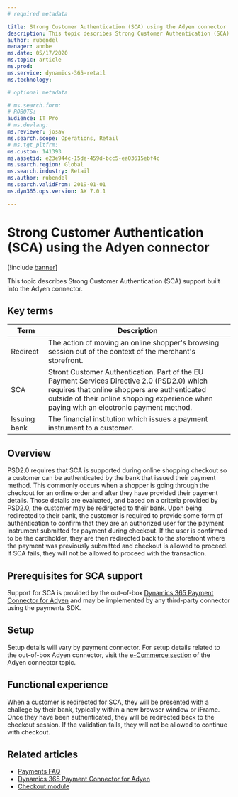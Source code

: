 ```yaml
---
# required metadata

title: Strong Customer Authentication (SCA) using the Adyen connector
description: This topic describes Strong Customer Authentication (SCA) in the storefront checkout.
author: rubendel
manager: annbe
ms.date: 05/17/2020
ms.topic: article
ms.prod: 
ms.service: dynamics-365-retail
ms.technology: 

# optional metadata

# ms.search.form: 
# ROBOTS: 
audience: IT Pro
# ms.devlang: 
ms.reviewer: josaw
ms.search.scope: Operations, Retail
# ms.tgt_pltfrm: 
ms.custom: 141393
ms.assetid: e23e944c-15de-459d-bcc5-ea03615ebf4c
ms.search.region: Global
ms.search.industry: Retail
ms.author: rubendel
ms.search.validFrom: 2019-01-01
ms.dyn365.ops.version: AX 7.0.1

---
```


# Strong Customer Authentication (SCA) using the Adyen connector


[!include [banner](../includes/banner.md)]

This topic describes Strong Customer Authentication (SCA) support built into the Adyen connector.

## Key terms

| Term | Description |
|---|---|
| Redirect | The action of moving an online shopper's browsing session out of the context of the merchant's storefront. |
| SCA | Stront Customer Authentication. Part of the EU Payment Services Directive 2.0 (PSD2.0) which requires that online shoppers are authenticated outside of their online shopping experience when paying with an electronic payment method. |
| Issuing bank | The financial institution which issues a payment instrument to a customer. |

## Overview

PSD2.0 requires that SCA is supported during online shopping checkout so a customer can be authenticated by the bank that issued their payment method. This commonly occurs when a shopper is going through the checkout for an online order and after they have provided their payment details. Those details are evaluated, and based on a criteria provided by PSD2.0, the customer may be redirected to their bank. Upon being redirected to their bank, the customer is required to provide some form of authentication to confirm that they are an authorized user for the payment instrument submitted for payment during checkout. If the user is confirmed to be the cardholder, they are then redirected back to the storefront where the payment was previously submitted and checkout is allowed to proceed. If SCA fails, they will not be allowed to proceed with the transaction.

## Prerequisites for SCA support

Support for SCA is provided by the out-of-box [Dynamics 365 Payment Connector for Adyen](https://docs.microsoft.com/en-us/dynamics365/commerce/dev-itpro/adyen-connector?tabs=8-1-3) and may be implemented by any third-party connector using the payments SDK.

## Setup

Setup details will vary by payment connector. For setup details related to the out-of-box Adyen connector, visit the [e-Commerce section](https://docs.microsoft.com/en-us/dynamics365/commerce/dev-itpro/adyen-connector?tabs=8-1-3#e-commerce) of the Adyen connector topic. 

## Functional experience

When a customer is redirected for SCA, they will be presented with a challege by their bank, typically within a new browser window or iFrame. Once they have been authenticated, they will be redirected back to the checkout session. If the validation fails, they will not be allowed to continue with checkout. 

## Related articles

- [Payments FAQ](https://docs.microsoft.com/dynamics365/unified-operations/retail/dev-itpro/payments-retail)
- [Dynamics 365 Payment Connector for Adyen](https://docs.microsoft.com/en-us/dynamics365/commerce/dev-itpro/adyen-connector?tabs=8-1-3)
- [Checkout module](https://docs.microsoft.com/en-us/dynamics365/commerce/add-checkout-module)
